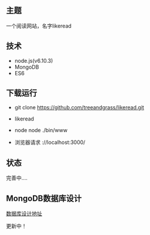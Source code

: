 ## 主题
一个阅读网站，名字likeread
## 技术
* node.js(v6.10.3)
* MongoDB 
* ES6
## 下载运行
* git clone https://github.com/treeandgrass/likeread.git

*  likeread

* node node ./bin/www      

* 浏览器请求 ://localhost:3000/

## 状态
完善中....

## MongoDB数据库设计
[数据库设计地址](https://github.com/treeandgrass/likeread/blob/master/MongoDB_Design/likread_model_design.md)

更新中！

